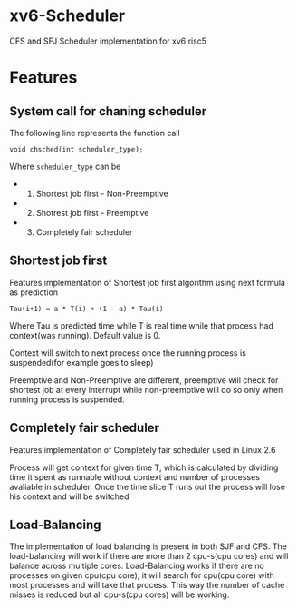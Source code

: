 # xv6-Scheduler
CFS and SFJ Scheduler implementation for xv6 risc5 


# Features

## System call for chaning scheduler

The following line represents the function call
```
void chsched(int scheduler_type);
```
Where ``scheduler_type`` can be
  - 1. Shortest job first - Non-Preemptive 
  - 2. Shotrest job first - Preemptive
  - 3. Completely fair scheduler


## Shortest job first

Features implementation of Shortest job first algorithm using next formula as prediction
```
Tau(i+1) = a * T(i) + (1 - a) * Tau(i)
```
Where Tau is predicted time while T is real time while that process had context(was running). Default value is 0.

Context will switch to next process once the running process is suspended(for example goes to sleep)

Preemptive and Non-Preemptive are different, preemptive will check for shortest job at every interrupt while non-preemptive will do so only when running process is suspended.

## Completely fair scheduler

Features implementation of Completely fair scheduler used in Linux 2.6

Process will get context for given time T, which is calculated by dividing time it spent as runnable without context and number of processes avaliable in scheduler. Once the time slice T runs out the process will lose his context and will be switched

## Load-Balancing

The implementation of load balancing is present in both SJF and CFS. The load-balancing will work if there are more than 2 cpu-s(cpu cores) and will balance across multiple cores. Load-Balancing works if there are no processes on given cpu(cpu core), it will search for cpu(cpu core) with most processes and will take that process. This way the number of cache misses is reduced but all cpu-s(cpu cores) will be working. 
